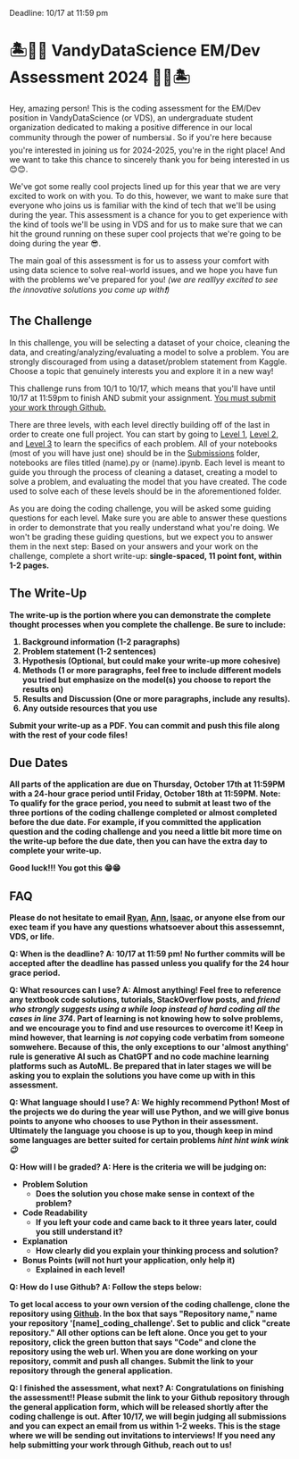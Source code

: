 
Deadline: 10/17 at 11:59 pm


# 🏝️👩‍💻 VandyDataScience EM/Dev Assessment 2024 👩‍💻🏝️

Hey, amazing person! This is the coding assessment for the EM/Dev position in VandyDataScience (or VDS), an undergraduate student organization dedicated to making a positive difference in our local community through the power of numbers📊. So if you're here because you're interested in joining us for 2024-2025, you're in the right place! And we want to take this chance to sincerely thank you for being interested in us 😊😊.

We've got some really cool projects lined up for this year that we are very excited to work on with you. To do this, however, we want to make sure that everyone who joins us is familiar with the kind of tech that we'll be using during the year. This assessment is a chance for you to get experience with the kind of tools we'll be using in VDS and for us to make sure that we can hit the ground running on these super cool projects that we're going to be doing during the year 😎.

The main goal of this assessment is for us to assess your comfort with using data science to solve real-world issues, and we hope you have fun with the problems we've prepared for you! _(we are realllyy excited to see the innovative solutions you come up with❗)_


## The Challenge

In this challenge, you will be selecting a dataset of your choice, cleaning the data, and creating/analyzing/evaluating a model to solve a problem. You are strongly discouraged from using a dataset/problem statement from Kaggle. Choose a topic that genuinely interests you and explore it in a new way!


This challenge runs from 10/1 to 10/17, which means that you'll have until 10/17 at 11:59pm to finish AND submit your assignment. <u>You must submit your work through [Github](https://github.com/VandyDataScience/coding-challenge-FA24.git).</u> 


There are three levels, with each level directly building off of the last in order to create one full project.
You can start by going to [Level 1](Level_1/README.md), [Level 2](Level_2/README.md), and [Level 3](Level_3/README.md) to learn the specifics of each problem. All of your notebooks (most of you will have just one) should be in the [Submissions](Submissions) folder, notebooks are files titled (name).py or (name).ipynb. Each level is meant to guide you through the process of cleaning a dataset, creating a model to solve a problem, and evaluating the model that you have created. The code used to solve each of these levels should be in the aforementioned folder. 

As you are doing the coding challenge, you will be asked some guiding questions for each level. Make sure you are able to answer these questions in order to demonstrate that you really understand what you're doing. We won't be grading these guiding questions, but we expect you to answer them in the next step: Based on your answers and your work on the challenge, complete a short write-up: <b>single-spaced, 11 point font, within 1-2 pages.<b>

## The Write-Up
The write-up is the portion where you can demonstrate the complete thought processes when you complete the challenge. Be sure to include:
1. Background information (1-2 paragraphs)
2. Problem statement (1-2 sentences)
3. Hypothesis (Optional, but could make your write-up more cohesive)
4. Methods (1 or more paragraphs, feel free to include different models you tried but emphasize on the model(s) you choose to report the results on)
5. Results and Discussion (One or more paragraphs, include any results).
6. Any outside resources that you use

Submit your write-up as a PDF. You can commit and push this file along with the rest of your code files!

## Due Dates
All parts of the application are due on **Thursday, October 17th at 11:59PM** with a 24-hour grace period until **Friday, October 18th at 11:59PM**. **Note:** To qualify for the grace period, you need to submit at least two of the three portions of the coding challenge completed or almost completed before the due date. For example, if you committed the application question and the coding challenge and you need a little bit more time on the write-up before the due date, then you can have the extra day to complete your write-up. 

Good luck!!! You got this 😁😁

## FAQ

Please do not hesitate to email [Ryan](ryan.li@vanderbilt.edu), [Ann](ann.e.mathew@vanderbilt.edu), [Isaac](isaac.s.liu@vanderbilt.edu), or anyone else from our exec team if you have any questions whatsoever about this assessemnt, VDS, or life.

**Q: When is the deadline?**
A: 10/17 at 11:59 pm! No further commits will be accepted after the deadline has passed unless you qualify for the 24 hour grace period.

**Q: What resources can I use?**
A: Almost anything! Feel free to reference any textbook code solutions, tutorials, StackOverflow posts, and _friend who strongly suggests using a while loop instead of hard coding all the cases in line 374_. Part of learning is not knowing how to solve problems, and we encourage you to find and use resources to overcome it! Keep in mind however, that learning is _not_ copying code verbatim from someone somwehere. Because of this, the only exceptions to our 'almost anything' rule is generative AI such as ChatGPT and no code machine learning platforms such as AutoML. Be prepared that in later stages we will be asking you to explain the solutions you have come up with in this assessment.

**Q: What language should I use?**
A: We highly recommend Python! Most of the projects we do during the year will use Python, and we will give bonus points to anyone who chooses to use Python in their assessment. Ultimately the language you choose is up to you, though keep in mind some languages are better suited for certain problems _hint hint wink wink 😉_

**Q: How will I be graded?**
A: Here is the criteria we will be judging on:
- Problem Solution
    - Does the solution you chose make sense in context of the problem? 
- Code Readability
    - If you left your code and came back to it three years later, could you still understand it?
- Explanation
    - How clearly did you explain your thinking process and solution?
- Bonus Points (will not hurt your application, only help it)
    - Explained in each level!

**Q: How do I use Github?**
A: Follow the steps below: 

To get local access to your own version of the coding challenge, clone the repository using [Github](https://github.com/new?template_name=coding-challenge-FA24&template_owner=VandyDataScience).
In the box that says "Repository name," name your repository <b>'[name]_coding_challenge'</b>.
Set to <b>public<b> and click "create repository." All other options can be left alone. Once you get to your repository, click the green button that says "Code" and clone the repository using the web url. When you are done working on your repository, commit and push all changes. Submit the link to your repository through the general application. 

**Q: I finished the assessment, what next?**
A: Congratulations on finishing the assessment!! 
Please submit the link to your Github repository through the general application form, which will be released shortly after the coding challenge is out. After 10/17, we will begin judging all submissions and you can expect an email from us within 1-2 weeks. This is the stage where we will be sending out invitations to interviews! If you need any help submitting your work through Github, reach out to us!


